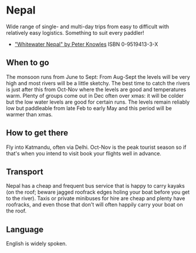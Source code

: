 Nepal
=====

Wide range of single- and multi-day trips from easy to difficult with relatively easy logistics. Something to suit every paddler!

  * ["Whitewater Nepal" by Peter Knowles](http://www.amazon.co.uk/gp/product/095194133X?ie=UTF8&tag=nextswim-21&linkCode=as2&camp=1634&creative=19450&creativeASIN=095194133X) ISBN 0-9519413-3-X

When to go
----------

The monsoon runs from June to Sept: From Aug-Sept the levels will be very high and most rivers will be a little sketchy. The best time to catch the rivers is just after this from Oct-Nov where the levels are good and temperatures warm. Plenty of groups come out in Dec often over xmas: it will be colder but the low water levels are good for certain runs. The levels remain reliably low but paddleable from late Feb to early May and this period will be warmer than xmas.

How to get there
----------------

Fly into Katmandu, often via Delhi. Oct-Nov is the peak tourist season so if that's when you intend to visit book your flights well in advance. 

Transport
---------

Nepal has a cheap and frequent bus service that is happy to carry kayaks (on the roof; beware jagged roofrack edges holing your boat before you get to the river). Taxis or private minibuses for hire are cheap and plenty have roofracks, and even those that don't will often happily carry your boat on the roof.

Language
--------

English is widely spoken.



